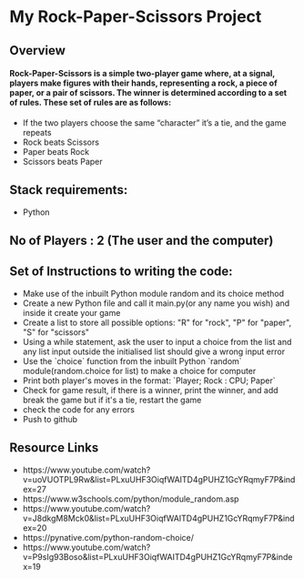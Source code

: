 # My Rock-Paper-Scissors Project
<h2 align="left">Overview</h2>
<h4>Rock-Paper-Scissors is a simple two-player game where, at a signal, players make figures with their hands, representing a rock, a piece of paper, or a pair of scissors. The winner is determined according to a set of rules. These set of rules are as follows:</h4>
<ul>
  <li>If the two players choose the same “character” it’s a tie, and the game repeats</li>
  <li>Rock beats Scissors</li>
  <li>Paper beats Rock</li>
  <li>Scissors beats Paper</li>
</ul>
<h2 align="left">Stack requirements: </h2>
<ul>
  <li>Python</li>
</ul>
<h2><b>No of Players : 2 (The user and the computer)</b></h2>
<h2>Set of Instructions to writing the code:</h2>
<ul>
  <li>Make use of the inbuilt Python module random and its choice method</li>
  <li>Create a new Python file and call it main.py(or any name you wish) and inside it create your game</li>
  <li>Create a list to store all possible options: "R" for "rock", "P" for "paper", "S" for "scissors"</li>
  <li>Using a while statement, ask the user to input a choice from the list and any list input outside the initialised list should give a wrong input error</li>
  <li>Use the `choice` function from the inbuilt Python `random` module(random.choice for list) to make a choice for computer </li>
  <li>Print both player's moves in the format: `Player; Rock : CPU; Paper`</li>
  <li>Check for game result, if there is a winner, print the winner, and add break the game but if it's a tie, restart the game</li>
  <li>check the code for any errors</li>
  <li>Push to github</li>
</ul>
<h2>Resource Links</h2>
<ul>
  <li>https://www.youtube.com/watch?v=uoVUOTPL9Rw&list=PLxuUHF3OiqfWAITD4gPUHZ1GcYRqmyF7P&index=27</li>
  <li>https://www.w3schools.com/python/module_random.asp</li>
  <li>https://www.youtube.com/watch?v=J8dkgM8Mck0&list=PLxuUHF3OiqfWAITD4gPUHZ1GcYRqmyF7P&index=20</li>
  <li>https://pynative.com/python-random-choice/</li>
  <li>https://www.youtube.com/watch?v=P9sIg93Boso&list=PLxuUHF3OiqfWAITD4gPUHZ1GcYRqmyF7P&index=19</li>
  


